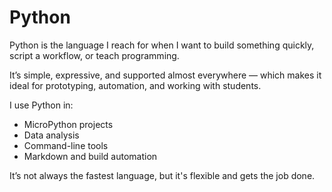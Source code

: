 # Python

Python is the language I reach for when I want to build something quickly, script a workflow, or teach programming.

It’s simple, expressive, and supported almost everywhere — which makes it ideal for prototyping, automation, and working with students.

I use Python in:
- MicroPython projects
- Data analysis
- Command-line tools
- Markdown and build automation

It’s not always the fastest language, but it's flexible and gets the job done.
